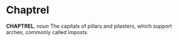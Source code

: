 # Chaptrel

**CHAPTREL**, _noun_ The capitals of pillars and pilasters, which support arches, commonly called imposts.